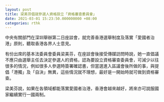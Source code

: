 ```yaml
---
layout: post
title: 梁美芬倡就參選人資格設立「資格審查委員會」　
date: 2021-03-01 15:23:50.000000000 +08:00
categories: rthk
---
```


中央有關部門在深圳舉辦第二日座談會，就完善香港選舉制度及落實「愛國者治港」原則，聽取香港各界人士意見。

有份出席的基本法委員會委員梁美芬，在座談會後接受傳媒訪問時說，她一直倡議不應只由選舉主任去決定參選人的資格，認為要設立資格審查委員會，可減少以往很多的情況，例如很多人參選時簽署確認書，但當選進入區議會後所做的事，與提倡「港獨」及「自決」無異，這些情況就不理想，最好是一開始時就可做到資格審查。

梁美芬說，如果在各領域都能落實愛國者治港，香港會越來越好，將來亦可說服國家繼續實行一國兩制。
